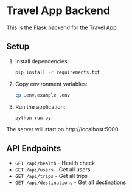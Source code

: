 # Travel App Backend

This is the Flask backend for the Travel App.

## Setup

1. Install dependencies:
   ```bash
   pip install -r requirements.txt
   ```

2. Copy environment variables:
   ```bash
   cp .env.example .env
   ```

3. Run the application:
   ```bash
   python run.py
   ```

The server will start on http://localhost:5000

## API Endpoints

- `GET /api/health` - Health check
- `GET /api/users` - Get all users
- `GET /api/trips` - Get all trips
- `GET /api/destinations` - Get all destinations